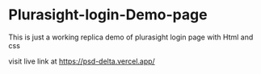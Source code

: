 # Plurasight-login-Demo-page
This is just a working replica demo of plurasight login page with Html and css



visit live link at https://psd-delta.vercel.app/
